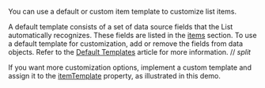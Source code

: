 You can use a default or custom item template to customize list items.

A default template consists of a set of data source fields that the List automatically recognizes. These fields are listed in the [items](/Documentation/ApiReference/UI_Components/dxList/Configuration/items/) section. To use a default template for customization, add or remove the fields from data objects. Refer to the [Default Templates](/Documentation/Guide/UI_Components/Common/Templates/#Default_Templates) article for more information.
// _split_

If you want more customization options, implement a custom template and assign it to the [itemTemplate](/Documentation/ApiReference/UI_Components/dxList/Configuration/#itemTemplate) property, as illustrated in this demo.
